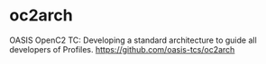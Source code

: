 # oc2arch
OASIS OpenC2 TC: Developing a standard architecture to guide all developers of Profiles. https://github.com/oasis-tcs/oc2arch
